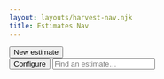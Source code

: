 ```yaml
---
layout: layouts/harvest-nav.njk
title: Estimates Nav
---
```


<main>
  <div class="flex justify-space-between">
    <button class="button primary">New estimate</button>
    <div class="flex">
      <button class="button mr-4">Configure</button>
      <input class="input" type="text" placeholder="Find an estimate…">
    </div>
  </div>
</main>
